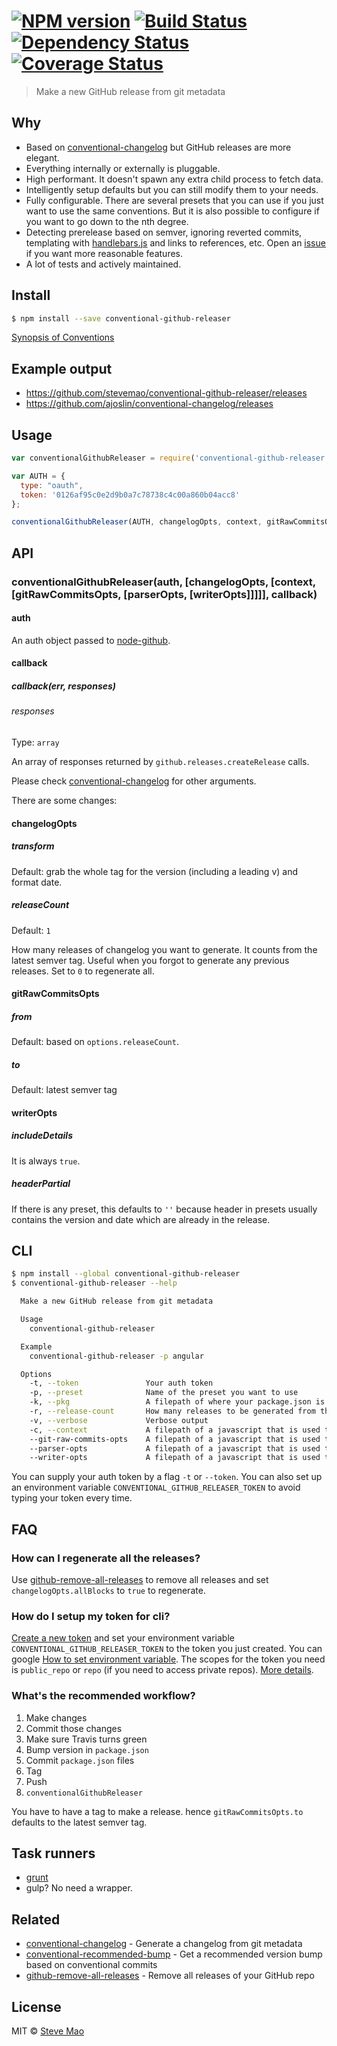 #  [![NPM version][npm-image]][npm-url] [![Build Status][travis-image]][travis-url] [![Dependency Status][daviddm-image]][daviddm-url] [![Coverage Status][coveralls-image]][coveralls-url]

> Make a new GitHub release from git metadata


## Why

- Based on [conventional-changelog](https://github.com/ajoslin/conventional-changelog) but GitHub releases are more elegant.
- Everything internally or externally is pluggable.
- High performant. It doesn't spawn any extra child process to fetch data.
- Intelligently setup defaults but you can still modify them to your needs.
- Fully configurable. There are several presets that you can use if you just want to use the same conventions. But it is also possible to configure if you want to go down to the nth degree.
- Detecting prerelease based on semver, ignoring reverted commits, templating with [handlebars.js](https://github.com/wycats/handlebars.js) and links to references, etc. Open an [issue](../../issues/new) if you want more reasonable features.
- A lot of tests and actively maintained.


## Install

```sh
$ npm install --save conventional-github-releaser
```

[Synopsis of Conventions](https://github.com/ajoslin/conventional-changelog/tree/master/conventions)


## Example output

- https://github.com/stevemao/conventional-github-releaser/releases
- https://github.com/ajoslin/conventional-changelog/releases


## Usage

```js
var conventionalGithubReleaser = require('conventional-github-releaser');

var AUTH = {
  type: "oauth",
  token: '0126af95c0e2d9b0a7c78738c4c00a860b04acc8'
};

conventionalGithubReleaser(AUTH, changelogOpts, context, gitRawCommitsOpts, parserOpts, writerOpts, callback);
```


## API

### conventionalGithubReleaser(auth, [changelogOpts, [context, [gitRawCommitsOpts, [parserOpts, [writerOpts]]]]], callback)

#### auth

An auth object passed to [node-github](https://github.com/mikedeboer/node-github#authentication).

#### callback

##### callback(err, responses)

###### responses

Type: `array`

An array of responses returned by `github.releases.createRelease` calls.

Please check [conventional-changelog](https://github.com/ajoslin/conventional-changelog) for other arguments.

There are some changes:

#### changelogOpts

##### transform

Default: grab the whole tag for the version (including a leading v) and format date.

##### releaseCount

Default: `1`

How many releases of changelog you want to generate. It counts from the latest semver tag. Useful when you forgot to generate any previous releases. Set to `0` to regenerate all.

#### gitRawCommitsOpts

##### from

Default: based on `options.releaseCount`.

##### to

Default: latest semver tag

#### writerOpts

##### includeDetails

It is always `true`.

##### headerPartial

If there is any preset, this defaults to `''` because header in presets usually contains the version and date which are already in the release.


## CLI

```sh
$ npm install --global conventional-github-releaser
$ conventional-github-releaser --help

  Make a new GitHub release from git metadata

  Usage
    conventional-github-releaser

  Example
    conventional-github-releaser -p angular

  Options
    -t, --token               Your auth token
    -p, --preset              Name of the preset you want to use
    -k, --pkg                 A filepath of where your package.json is located
    -r, --release-count       How many releases to be generated from the latest
    -v, --verbose             Verbose output
    -c, --context             A filepath of a javascript that is used to define template variables
    --git-raw-commits-opts    A filepath of a javascript that is used to define git-raw-commits options
    --parser-opts             A filepath of a javascript that is used to define conventional-commits-parser options
    --writer-opts             A filepath of a javascript that is used to define conventional-changelog-writer options
```

You can supply your auth token by a flag `-t` or `--token`. You can also set up an environment variable `CONVENTIONAL_GITHUB_RELEASER_TOKEN` to avoid typing your token every time.


## FAQ

### How can I regenerate all the releases?

Use [github-remove-all-releases](https://github.com/stevemao/github-remove-all-releases) to remove all releases and set `changelogOpts.allBlocks` to `true` to regenerate.

### How do I setup my token for cli?

[Create a new token](https://github.com/settings/tokens/new) and set your environment variable `CONVENTIONAL_GITHUB_RELEASER_TOKEN` to the token you just created. You can google [How to set environment variable](https://www.google.com.au/webhp?sourceid=chrome-instant&ion=1&espv=2&ie=UTF-8#q=how%20to%20set%20environment%20variable). The scopes for the token you need is `public_repo` or `repo` (if you need to access private repos). [More details](https://developer.github.com/v3/oauth/#scopes).

### What's the recommended workflow?

1. Make changes
2. Commit those changes
3. Make sure Travis turns green
4. Bump version in `package.json`
5. Commit `package.json` files
6. Tag
7. Push
8. `conventionalGithubReleaser`

You have to have a tag to make a release. hence `gitRawCommitsOpts.to` defaults to the latest semver tag.


## Task runners

- [grunt](https://github.com/stevemao/grunt-conventional-github-releaser)
- gulp? No need a wrapper.


## Related

- [conventional-changelog](https://github.com/ajoslin/conventional-changelog) - Generate a changelog from git metadata
- [conventional-recommended-bump](https://github.com/stevemao/conventional-recommended-bump) - Get a recommended version bump based on conventional commits
- [github-remove-all-releases](https://github.com/stevemao/github-remove-all-releases) - Remove all releases of your GitHub repo


## License

MIT © [Steve Mao](https://github.com/stevemao)


[npm-image]: https://badge.fury.io/js/conventional-github-releaser.svg
[npm-url]: https://npmjs.org/package/conventional-github-releaser
[travis-image]: https://travis-ci.org/stevemao/conventional-github-releaser.svg?branch=master
[travis-url]: https://travis-ci.org/stevemao/conventional-github-releaser
[daviddm-image]: https://david-dm.org/stevemao/conventional-github-releaser.svg?theme=shields.io
[daviddm-url]: https://david-dm.org/stevemao/conventional-github-releaser
[coveralls-image]: https://coveralls.io/repos/stevemao/conventional-github-releaser/badge.svg
[coveralls-url]: https://coveralls.io/r/stevemao/conventional-github-releaser
